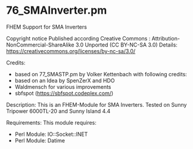 # 76_SMAInverter.pm
FHEM Support for SMA Inverters

Copyright notice
Published according Creative Commons : Attribution-NonCommercial-ShareAlike 3.0 Unported (CC BY-NC-SA 3.0)
Details: https://creativecommons.org/licenses/by-nc-sa/3.0/


Credits:
- based on 77_SMASTP.pm by Volker Kettenbach with following credits:
- based on an Idea by SpenZerX and HDO
- Waldmensch for various improvements
- sbfspot (https://sbfspot.codeplex.com/)

Description:
This is an FHEM-Module for SMA Inverters.
Tested on Sunny Tripower 6000TL-20 and Sunny Island 4.4

Requirements:
This module requires:
- Perl Module: IO::Socket::INET
- Perl Module: Datime
